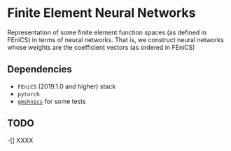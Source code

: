 # Finite Element Neural Networks

Representation of some finite element function spaces (as defined in
FEniCS) in terms of neural networks. That is, we construct neural networks
whose weights are the coefficient vectors (as ordered in FEniCS)

## Dependencies
- `FEniCS` (2019.1.0 and higher) stack
- `pytorch`
- [`gmshnics`]() for some tests

## TODO
-[] XXXX